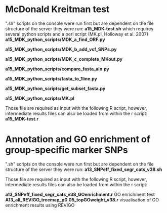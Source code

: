 

# McDonald Kreitman test

".sh" scripts on the console were run first but are dependent on the file structure of the server they were run:
**a15_MDK-test.sh** 
which requires several python scripts and a perl script (MK.pl, Holloway et al. 2007)
**a15_MDK_python_scripts/MDK_a_find_ORF.py**

**a15_MDK_python_scripts/MDK_b_add_vcf_SNPs.py**

**a15_MDK_python_scripts/MDK_c_complete_MKout.py**

**a15_MDK_python_scripts/compare_fasta_aln.py**

**a15_MDK_python_scripts/fasta_to_1line.py**

**a15_MDK_python_scripts/get_subset_fasta.py**

**a15_MDK_python_scripts/MK.pl**

Those file are required as input with the following R script, however, intermediate results files can also be loaded from within the r script:
**a15_MDK-test.r**  



# Annotation and GO enrichment of group-specific marker SNPs

".sh" scripts on the console were run first but are dependent on the file structure of the server they were run:
**a13_SNPeff_fixed_segr_cats_v38.sh**

Those file are required as input with the following R script, however, intermediate results files can also be loaded from within the r script:

**a13_SNPeff_fixed_segr_cats_v38_GOenrichment.r**  GO enrichment test
**A13_all_REVIGO_treemap_p0.05_topGOweight_v38.r** visualisation of GO enrichment results using REVIGO

